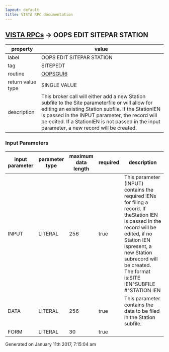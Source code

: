 ```yaml
---
layout: default
title: VISTA RPC documentation
---
```




## [VISTA RPCs](TableOfContent.md) &#8594; OOPS EDIT SITEPAR STATION 

 property | value 
--- | --- 
 label | OOPS EDIT SITEPAR STATION
 tag | SITEPEDT
 routine | [OOPSGUI6](http://code.osehra.org/dox/Routine_OOPSGUI6_source.html)
 return value type | SINGLE VALUE
 description | This broker call will either add a new Station subfile to the Site parameterfile or will allow for editing an existing Station subfile.  If the StationIEN is passed in the INPUT parameter, the record will be edited.  If a StationIEN is not passed in the input parameter, a new record will be created.

### Input Parameters

| input parameter | parameter type | maximum data length | required | description | 
| --- | --- | --- | --- | --- | 
| INPUT | LITERAL | 256 | true | This parameter (INPUT) contains the required IENs for filing a record.  If theStation IEN is passed in the record will be edited, if no Station IEN ispresent, a new Station subrecord will be created.  The format is:SITE IEN^SUBFILE #^STATION IEN | 
| DATA | LITERAL | 256 | true | This parameter contains the data to be filed in the Station subfile. | 
| FORM | LITERAL | 30 | true |  | 




 Generated on January 11th 2017, 7:15:04 am